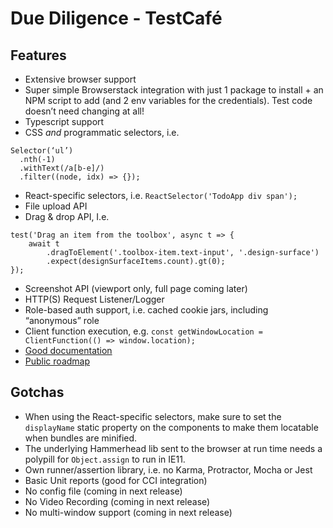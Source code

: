 # Due Diligence - TestCafé

## Features

- Extensive browser support
- Super simple Browserstack integration with just 1 package to install + an NPM script to add (and 2 env variables for the credentials). Test code doesn’t need changing at all!
- Typescript support
- CSS _and_ programmatic selectors, i.e.

```
Selector(‘ul’)
  .nth(-1)
  .withText(/a[b-e]/)
  .filter((node, idx) => {});
```

- React-specific selectors, i.e. `ReactSelector('TodoApp div span');`
- File upload API
- Drag & drop API, I.e.

```
test('Drag an item from the toolbox', async t => {
    await t
        .dragToElement('.toolbox-item.text-input', '.design-surface')
        .expect(designSurfaceItems.count).gt(0);
});
```

- Screenshot API (viewport only, full page coming later)
- HTTP(S) Request Listener/Logger
- Role-based auth support, i.e. cached cookie jars, including “anonymous” role
- Client function execution, e.g. `const getWindowLocation = ClientFunction(() => window.location);`
- [Good documentation](https://devexpress.github.io/testcafe/documentation/test-api/a-z.html)
- [Public roadmap](https://devexpress.github.io/testcafe/roadmap/)

## Gotchas

- When using the React-specific selectors, make sure to set the `displayName` static property on the components to make them locatable when bundles are minified.
- The underlying Hammerhead lib sent to the browser at run time needs a polypill for `Object.assign` to run in IE11.
- Own runner/assertion library, i.e. no Karma, Protractor, Mocha or Jest
- Basic Unit reports (good for CCI integration)
- No config file (coming in next release)
- No Video Recording (coming in next release)
- No multi-window support (coming in next release)
